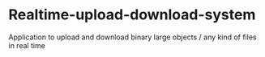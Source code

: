 # Realtime-upload-download-system
Application to upload and download binary large objects / any kind of files in real time

